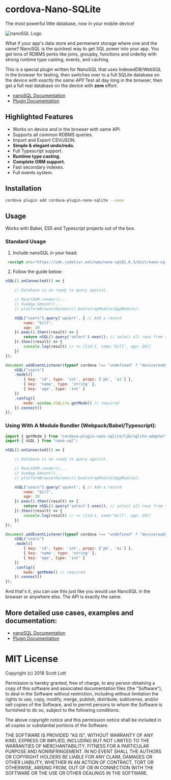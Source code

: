 # cordova-Nano-SQLite

The most powerful little database, now in your mobile device!

<img src="https://raw.githubusercontent.com/ClickSimply/Nano-SQL/master/logo.png" alt="nanoSQL Logo">

What if your app's data store and permenent storage where one and the same?  NanoSQL is the quickest way to get SQL power into your app. You get tons of RDBMS perks like joins, groupby, functions and orderby with strong runtime type casting, events, and caching.  

This is a special plugin written for NanoSQL that uses IndexedDB/WebSQL in the browser for testing, then switches over to a full SQLite database on the device *with exactly the same API!*  Test all day long in the browser, then get a full real database on the device with **zero** effort.

- [nanoSQL Documentation](https://docs.nanosql.io/)
- [Plugin Documentation](https://docs.nanosql.io/adapters/sqlite-cordova/)

## Highlighted Features
- Works on device and in the browser with same API.
- Supports all common RDBMS queries.
- Import and Export CSV/JSON.
- **Simple & elegant undo/redo.**
- Full Typescript support.
- **Runtime type casting.**
- **Complete ORM support.**
- Fast secondary indexes.
- Full events system.


## Installation

```sh
cordova plugin add cordova-plugin-nano-sqlite --save
```

## Usage

Works with Babel, ES5 and Typescript projects out of the box.

### Standard Usage
1. Include nanoSQL in your head:

```html
 <script src="https://cdn.jsdelivr.net/npm/nano-sql@1.6.3/dist/nano-sql.min.js"></script> 
```

2. Follow the guide below:

```js
nSQL().onConnected(() => {

    // Database is no ready to query against.

    // ReactDOM.render()...
    // VueApp.$mount()...
    // platformBrowserDynamic().bootstrapModule(AppModule);

    nSQL("users").query('upsert', { // Add a record
        name: "bill",
        age: 20
    }).exec().then((result) => {
        return nSQL().query('select').exec(); // select all rows from the current active table
    }).then((result) => {
        console.log(result) // <= [{id:1, name:"bill", age: 20}]
    })
});

document.addEventListener(typeof cordova !== "undefined" ? "deviceready" : "DOMContentLoaded", () => {
    nSQL("users")
    .model([
        { key: 'id', type: 'int', props: ['pk', 'ai'] },
        { key: 'name', type: 'string' },
        { key: 'age', type: 'int' }
    ])
    .config({
        mode: window.nSQLite.getMode() // required
    }).connect()
});
```



### Using With A Module Bundler (Webpack/Babel/Typescript):

```js
import { getMode } from "cordova-plugin-nano-sqlite/lib/sqlite-adapter";
import { nSQL } from "nano-sql";

nSQL().onConnected(() => {

    // Database is no ready to query against.

    // ReactDOM.render()...
    // VueApp.$mount()...
    // platformBrowserDynamic().bootstrapModule(AppModule);

    nSQL("users").query('upsert', { // Add a record
        name: "bill",
        age: 20
    }).exec().then((result) => {
        return nSQL().query('select').exec(); // select all rows from the current active table
    }).then((result) => {
        console.log(result) // <= [{id:1, name:"bill", age: 20}]
    })
});

document.addEventListener(typeof cordova !== "undefined" ? "deviceready" : "DOMContentLoaded", () => {
    nSQL("users")
    .model([
        { key: 'id', type: 'int', props: ['pk', 'ai'] },
        { key: 'name', type: 'string' },
        { key: 'age', type: 'int' }
    ])
    .config({
        mode: getMode() // required
    }).connect()
});
```

And that's it, you can use this just like you would use NanoSQL in the browser or anywhere else.  The API is exactly the same.


## More detailed use cases, examples and documentation: 
- [nanoSQL Documentation](https://docs.nanosql.io/)
- [Plugin Documentation](https://docs.nanosql.io/adapters/sqlite-cordova/)

# MIT License

Copyright (c) 2018 Scott Lott

Permission is hereby granted, free of charge, to any person obtaining a copy
of this software and associated documentation files (the "Software"), to deal
in the Software without restriction, including without limitation the rights
to use, copy, modify, merge, publish, distribute, sublicense, and/or sell
copies of the Software, and to permit persons to whom the Software is
furnished to do so, subject to the following conditions:

The above copyright notice and this permission notice shall be included in all
copies or substantial portions of the Software.

THE SOFTWARE IS PROVIDED "AS IS", WITHOUT WARRANTY OF ANY KIND, EXPRESS OR
IMPLIED, INCLUDING BUT NOT LIMITED TO THE WARRANTIES OF MERCHANTABILITY,
FITNESS FOR A PARTICULAR PURPOSE AND NONINFRINGEMENT. IN NO EVENT SHALL THE
AUTHORS OR COPYRIGHT HOLDERS BE LIABLE FOR ANY CLAIM, DAMAGES OR OTHER
LIABILITY, WHETHER IN AN ACTION OF CONTRACT, TORT OR OTHERWISE, ARISING FROM,
OUT OF OR IN CONNECTION WITH THE SOFTWARE OR THE USE OR OTHER DEALINGS IN THE
SOFTWARE.